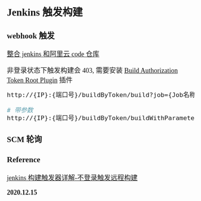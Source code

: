 <font size=4 face='楷体'>

## Jenkins 触发构建

### webhook 触发

[整合 jenkins 和阿里云 code 仓库](https://www.cnblogs.com/HsLM/p/12502754.html)

非登录状态下触发构建会 403, 需要安装 [Build Authorization Token Root Plugin](https://wiki.jenkins.io/display/JENKINS/Build+Token+Root+Plugin) 插件

```bash
http://{IP}:{端口号}/buildByToken/build?job={Job名称}&token={API Token}

# 带参数
http://{IP}:{端口号}/buildByToken/buildWithParameters?job={Job名称}&token={API Token}&{参数名}={参数值}
```

### SCM 轮询

### Reference

[jenkins 构建触发器详解-不登录触发远程构建](https://my.oschina.net/u/4263581/blog/3733537)

**2020.12.15**
